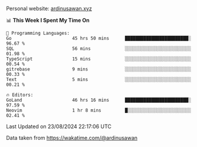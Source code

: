 Personal website: [ardinusawan.xyz](https://ardinusawan.xyz)

<!--START_SECTION:waka-->
📊 **This Week I Spent My Time On** 

```text
💬 Programming Languages: 
Go                       45 hrs 50 mins      ████████████████████████░   96.67 % 
SQL                      56 mins             ░░░░░░░░░░░░░░░░░░░░░░░░░   01.98 % 
TypeScript               15 mins             ░░░░░░░░░░░░░░░░░░░░░░░░░   00.54 % 
gitrebase                9 mins              ░░░░░░░░░░░░░░░░░░░░░░░░░   00.33 % 
Text                     5 mins              ░░░░░░░░░░░░░░░░░░░░░░░░░   00.21 % 

🔥 Editors: 
GoLand                   46 hrs 16 mins      ████████████████████████░   97.59 % 
Neovim                   1 hr 8 mins         █░░░░░░░░░░░░░░░░░░░░░░░░   02.41 % 
```


 Last Updated on 23/08/2024 22:17:06 UTC
<!--END_SECTION:waka-->
Data taken from https://wakatime.com/@ardinusawan
